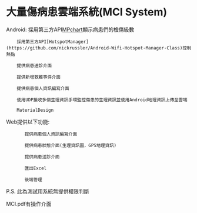 # 大量傷病患雲端系統(MCI System)

Android:
        採用第三方API[MPchart](https://github.com/PhilJay/MPAndroidChart)顯示病患們的檢傷級數
       
        採用第三方API[HotspotManager](https://github.com/nickrussler/Android-Wifi-Hotspot-Manager-Class)控制熱點

        提供病患送診介面
        
        提供新增救難事件介面
        
        提供病患個人資訊編寫介面
        
        使用UDP接收多個生理資訊手環監控傷患的生理資訊並使用Android地理資訊上傳至雲端
        
        MaterialDesign
        
Web提供以下功能:
           
           提供病患個人資訊編寫介面
           
           提供病患狀態介面(生理資訊圖，GPS地理資訊)
           
           提供病患送診介面
             
           匯出Excel
           
           後端管理
           
           
P.S. 此為測試用系統無提供權限判斷

MCI.pdf有操作介面
           
           
               
               


